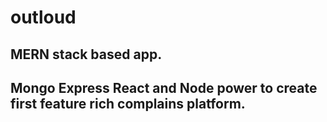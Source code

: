 # outloud
## MERN stack based app.
## Mongo Express React and Node power to create first feature rich complains platform.

